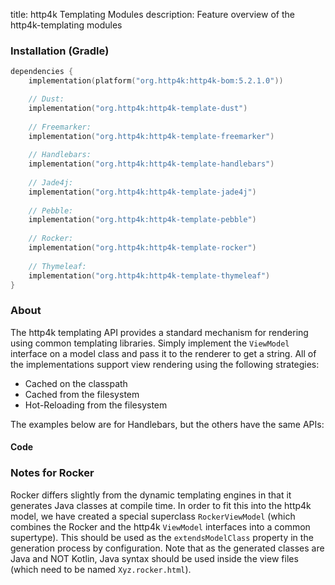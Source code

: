title: http4k Templating Modules
description: Feature overview of the http4k-templating modules

### Installation (Gradle)

```kotlin
dependencies {
    implementation(platform("org.http4k:http4k-bom:5.2.1.0"))

    // Dust: 
    implementation("org.http4k:http4k-template-dust")
    
    // Freemarker: 
    implementation("org.http4k:http4k-template-freemarker")
    
    // Handlebars: 
    implementation("org.http4k:http4k-template-handlebars")
    
    // Jade4j: 
    implementation("org.http4k:http4k-template-jade4j")
    
    // Pebble: 
    implementation("org.http4k:http4k-template-pebble")
    
    // Rocker: 
    implementation("org.http4k:http4k-template-rocker")
    
    // Thymeleaf: 
    implementation("org.http4k:http4k-template-thymeleaf")
}
```

### About
The http4k templating API provides a standard mechanism for rendering using common templating libraries. Simply implement the `ViewModel` interface on a model class and pass it to the renderer to get a string. All of the implementations support view rendering using the following strategies:

* Cached on the classpath
* Cached from the filesystem
* Hot-Reloading from the filesystem

The examples below are for Handlebars, but the others have the same APIs:

#### Code  [<img class="octocat"/>](https://github.com/http4k/http4k/blob/master/src/docs/guide/reference/templating/example.kt)

<script src="https://gist-it.appspot.com/https://github.com/http4k/http4k/blob/master/src/docs/guide/reference/templating/example.kt"></script>

### Notes for Rocker
Rocker differs slightly from the dynamic templating engines in that it generates Java classes at compile time. In order to fit this into the http4k model, we have created a special superclass `RockerViewModel` (which combines the Rocker and the http4k `ViewModel` interfaces into a common supertype). This should be used as the `extendsModelClass` property in the generation process by configuration. Note that as the generated classes are Java and NOT Kotlin, Java syntax should be used inside the view files (which need to be named `Xyz.rocker.html`).

[http4k]: https://http4k.org
